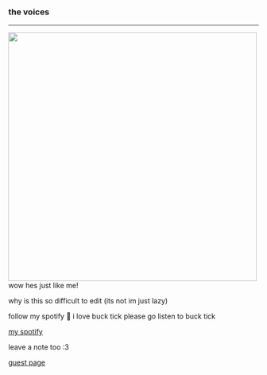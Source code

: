 ### the voices
----
<img src="https://github.com/reigensburgers/reigensburgers/assets/64338411/0e48dc0d-f481-49b1-92f8-7867f71851ba" width="500" height="500"> wow hes just like me!

why is this so difficult to edit (its not im just lazy)

follow my spotify 💪 i love buck tick please go listen to buck tick

[my spotify](https://open.spotify.com/user/bbyj9w4xonb7pv7xhu7gr7h78?si=ec855e36f1e841eb)

leave a note too :3 

[guest page](https://www.yourworldoftext.com/~hanako/toyaaoyagi)

<!--
**reigensburgers/reigensburgers** is a ✨ _special_ ✨ repository because its `README.md` (this file) appears on your GitHub profile.

Here are some ideas to get you started:

- 🔭 I’m currently working on ...
- 🌱 I’m currently learning ...
- 👯 I’m looking to collaborate on ...
- 🤔 I’m looking for help with ...
- 💬 Ask me about ...
- 📫 How to reach me: ...
- 😄 Pronouns: ...
- ⚡ Fun fact: ...
-->
